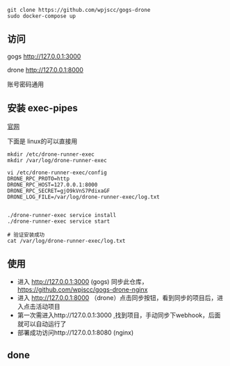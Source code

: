 
```
git clone https://github.com/wpjscc/gogs-drone
sudo docker-compose up
```

## 访问


gogs  http://127.0.0.1:3000

drone  http://127.0.0.1:8000

账号密码通用

## 安装 exec-pipes

[官网](https://docs.drone.io/pipeline/exec/overview/)

下面是 linux的可以直接用

```
mkdir /etc/drone-runner-exec
mkdir /var/log/drone-runner-exec

vi /etc/drone-runner-exec/config
DRONE_RPC_PROTO=http
DRONE_RPC_HOST=127.0.0.1:8000
DRONE_RPC_SECRET=gjO9kVnS7PdixaGF
DRONE_LOG_FILE=/var/log/drone-runner-exec/log.txt


./drone-runner-exec service install
./drone-runner-exec service start

# 验证安装成功
cat /var/log/drone-runner-exec/log.txt
```

## 使用

* 进入 http://127.0.0.1:3000    (gogs) 同步此仓库，https://github.com/wpjscc/gogs-drone-nginx
* 进入 http://127.0.0.1:8000   （drone）点击同步按钮，看到同步的项目后，进入点击活动项目
* 第一次需进入http://127.0.0.1:3000 ,找到项目，手动同步下webhook，后面就可以自动运行了
* 部署成功访问http://127.0.0.1:8080 (nginx)

## done
